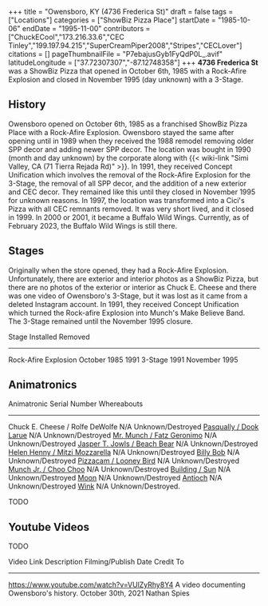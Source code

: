 +++
title = "Owensboro, KY (4736 Frederica St)"
draft = false
tags = ["Locations"]
categories = ["ShowBiz Pizza Place"]
startDate = "1985-10-06"
endDate = "1995-11-00"
contributors = ["ChuckECool","173.216.33.6","CEC Tinley","199.197.94.215","SuperCreamPiper2008","Stripes","CECLover"]
citations = []
pageThumbnailFile = "P7ebajusGyb1FyQdP0L_.avif"
latitudeLongitude = ["37.72307307","-87.12748358"]
+++
**4736 Frederica St** was a ShowBiz Pizza that opened in October 6th, 1985 with a Rock-Afire Explosion and closed in November 1995 (day unknown) with a 3-Stage.

## History

Owensboro opened on October 6th, 1985 as a franchised ShowBiz Pizza Place with a Rock-Afire Explosion. Owensboro stayed the same after opening until in 1989 when they received the 1988 remodel removing older SPP decor and adding newer SPP decor. The location was bought in 1990 (month and day unknown) by the corporate along with {{< wiki-link "Simi Valley, CA (71 Tierra Rejada Rd)" >}}. In 1991, they received Concept Unification which involves the removal of the Rock-Afire Explosion for the 3-Stage, the removal of all SPP decor, and the addition of a new exterior and CEC decor. They remained like this until they closed in November 1995 for unknown reasons. In 1997, the location was transformed into a Cici's Pizza with all CEC remnants removed. It was very short lived, and it closed in 1999. In 2000 or 2001, it became a Buffalo Wild Wings. Currently, as of February 2023, the Buffalo Wild Wings is still there.

## Stages

Originally when the store opened, they had a Rock-Afire Explosion. Unfortunately, there are exterior and interior photos as a ShowBiz Pizza, but there are no photos of the exterior or interior as Chuck E. Cheese and there was one video of Owensboro's 3-Stage, but it was lost as it came from a deleted Instagram account.
In 1991, they received Concept Unification which turned the Rock-afire Explosion into Munch's Make Believe Band. The 3-Stage remained until the November 1995 closure.

  Stage                  Installed      Removed
  ---------------------- -------------- ---------------
  Rock-Afire Explosion   October 1985   1991
  3-Stage                1991           November 1995

## Animatronics

  Animatronic                                                                                     Serial Number   Whereabouts
  ----------------------------------------------------------------------------------------------- --------------- --------------------
  Chuck E. Cheese / Rolfe DeWolfe                                                                 N/A             Unknown/Destroyed
  [Pasqually / Dook Larue](https://chuckepedia.com/wiki/Dook_Larue_(Animatronic))                 N/A             Unknown/Destroyed
  [Mr. Munch / Fatz Geronimo](https://chuckepedia.com/wiki/Fatz_Geronimo_(Animatronic))           N/A             Unknown/Destroyed
  [Jasper T. Jowls / Beach Bear](https://chuckepedia.com/wiki/Beach_Bear_(Animatronic))           N/A             Unknown/Destroyed
  [Helen Henny / Mitzi Mozzarella](https://chuckepedia.com/wiki/Mitzi_Mozzarella_(Animatronic))   N/A             Unknown/Destroyed
  [Billy Bob](https://chuckepedia.com/wiki/Billy_Bob_(Animatronic))                               N/A             Unknown/Destroyed
  [Pizzacam / Looney Bird](https://chuckepedia.com/wiki/Looney_Bird_(Animatronic))                N/A             Unknown/Destroyed
  [Munch Jr. / Choo Choo](https://chuckepedia.com/wiki/Choo_Choo_(Animatronic))                   N/A             Unknown/Destroyed
  [Building / Sun](https://chuckepedia.com/wiki/Sun_(Animatronic))                                N/A             Unknown/Destroyed
  [Moon](https://chuckepedia.com/wiki/Moon_(Animatronic))                                         N/A             Unknown/Destroyed
  [Antioch](https://chuckepedia.com/wiki/Antioch_(Animatronic))                                   N/A             Unknown/Destroyed
  [Wink](https://chuckepedia.com/wiki/Wink)                                                       N/A             Unknown/Destroyed.

TODO

## Youtube Videos

TODO

  Video Link                                    Description                                 Filming/Publish Date   Credit To
  --------------------------------------------- ------------------------------------------- ---------------------- --------------
  https://www.youtube.com/watch?v=VUlZyRhy8Y4   A video documenting Owensboro's history.   October 30th, 2021     Nathan Spies
                                                                                                                   
                                                                                                                   
